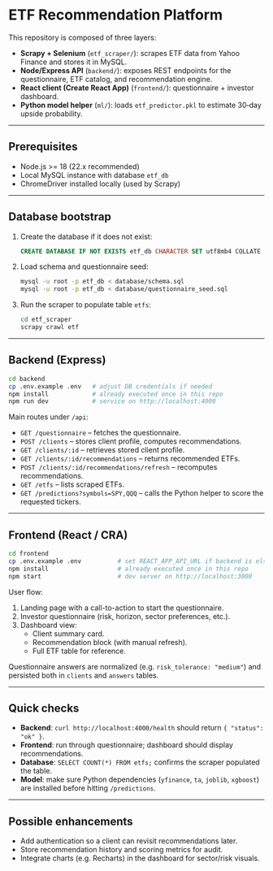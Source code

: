 # ETF Recommendation Platform

This repository is composed of three layers:

- **Scrapy + Selenium** (`etf_scraper/`): scrapes ETF data from Yahoo Finance and stores it in MySQL.
- **Node/Express API** (`backend/`): exposes REST endpoints for the questionnaire, ETF catalog, and recommendation engine.
- **React client (Create React App)** (`frontend/`): questionnaire + investor dashboard.
- **Python model helper** (`ml/`): loads `etf_predictor.pkl` to estimate 30‑day upside probability.

---

## Prerequisites

- Node.js >= 18 (22.x recommended)
- Local MySQL instance with database `etf_db`
- ChromeDriver installed locally (used by Scrapy)

---

## Database bootstrap

1. Create the database if it does not exist:
   ```sql
   CREATE DATABASE IF NOT EXISTS etf_db CHARACTER SET utf8mb4 COLLATE utf8mb4_unicode_ci;
   ```
2. Load schema and questionnaire seed:
   ```bash
   mysql -u root -p etf_db < database/schema.sql
   mysql -u root -p etf_db < database/questionnaire_seed.sql
   ```
3. Run the scraper to populate table `etfs`:
   ```bash
   cd etf_scraper
   scrapy crawl etf
   ```

---

## Backend (Express)

```bash
cd backend
cp .env.example .env   # adjust DB credentials if needed
npm install            # already executed once in this repo
npm run dev            # service on http://localhost:4000
```

Main routes under `/api`:

- `GET /questionnaire` – fetches the questionnaire.
- `POST /clients` – stores client profile, computes recommendations.
- `GET /clients/:id` – retrieves stored client profile.
- `GET /clients/:id/recommendations` – returns recommended ETFs.
- `POST /clients/:id/recommendations/refresh` – recomputes recommendations.
- `GET /etfs` – lists scraped ETFs.
- `GET /predictions?symbols=SPY,QQQ` – calls the Python helper to score the requested tickers.

---

## Frontend (React / CRA)

```bash
cd frontend
cp .env.example .env          # set REACT_APP_API_URL if backend is elsewhere
npm install                   # already executed once in this repo
npm start                     # dev server on http://localhost:3000
```

User flow:

1. Landing page with a call-to-action to start the questionnaire.
2. Investor questionnaire (risk, horizon, sector preferences, etc.).
3. Dashboard view:
   - Client summary card.
   - Recommendation block (with manual refresh).
   - Full ETF table for reference.

Questionnaire answers are normalized (e.g. `risk_tolerance: "medium"`) and persisted both in `clients` and `answers` tables.

---

## Quick checks

- **Backend**: `curl http://localhost:4000/health` should return `{ "status": "ok" }`.
- **Frontend**: run through questionnaire; dashboard should display recommendations.
- **Database**: `SELECT COUNT(*) FROM etfs;` confirms the scraper populated the table.
- **Model**: make sure Python dependencies (`yfinance`, `ta`, `joblib`, `xgboost`) are installed before hitting `/predictions`.

---

## Possible enhancements

- Add authentication so a client can revisit recommendations later.
- Store recommendation history and scoring metrics for audit.
- Integrate charts (e.g. Recharts) in the dashboard for sector/risk visuals.
